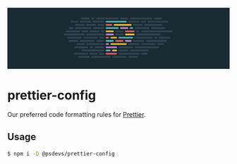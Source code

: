 ![Prettier Logo](assets/banner.png)

# prettier-config

Our preferred code formatting rules for [Prettier](https://prettier.io/).

## Usage

```sh
$ npm i -D @psdevs/prettier-config
```
